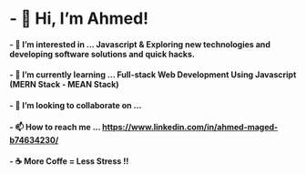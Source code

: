 # - 👋 Hi, I’m Ahmed! #
#### - 👀 I’m interested in ... Javascript & Exploring new technologies and developing software solutions and quick hacks.
#### - 🌱 I’m currently learning ... Full-stack Web Development Using Javascript (MERN Stack - MEAN Stack)
#### - 💞️ I’m looking to collaborate on ...
#### - 📫 How to reach me ... https://www.linkedin.com/in/ahmed-maged-b74634230/

#### - :coffee: More Coffe = Less Stress !!
<!---
amaged1896/amaged1896 is a ✨ special ✨ repository because its `README.md` (this file) appears on your GitHub profile.
You can click the Preview link to take a look at your changes.
--->
